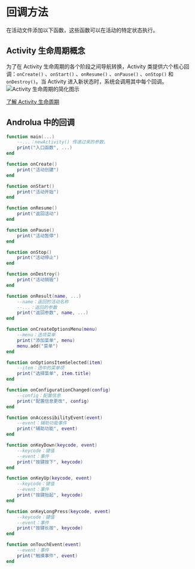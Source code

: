 # 回调方法
在活动文件添加以下函数，这些函数可以在活动的特定状态执行。    

## Activity 生命周期概念
为了在 Activity 生命周期的各个阶段之间导航转换，Activity 类提供六个核心回调：`onCreate()` 、`onStart()` 、`onResume()` 、`onPause()` 、`onStop()` 和 `onDestroy()`。当 Activity 进入新状态时，系统会调用其中每个回调。    
![Activity 生命周期的简化图示](https://developer.android.google.cn/guide/components/images/activity_lifecycle.png?hl=zh-cn)

[了解 Activity 生命周期](https://developer.android.google.cn/guide/components/activities/activity-lifecycle?hl=zh_cn)

## Androlua 中的回调
``` lua
function main(...)
    --...：newActivity() 传递过来的参数。
    print("入口函数", ...)
end

function onCreate()
    print("活动创建")
end

function onStart()
    print("活动开始")
end

function onResume()
    print("返回活动")
end

function onPause()
    print("活动暂停")
end

function onStop()
    print("活动停止")
end

function onDestroy()
    print("活动销毁")
end

function onResult(name, ...)
    --name：返回的活动名称
    --...：返回的参数
    print("返回参数", name, ...)
end

function onCreateOptionsMenu(menu)
    --menu：选项菜单
    print("添加菜单", menu)
    menu.add("菜单")
end

function onOptionsItemSelected(item)
    --item：选中的菜单项
    print("选择菜单", item.title)
end

function onConfigurationChanged(config)
    --config：配置信息
    print("配置信息更改", config)
end

function onAccessibilityEvent(event)
    --event：辅助功能事件
    print("辅助功能", event)
end

function onKeyDown(keycode, event)
    --keycode：键值
    --event：事件
    print("按键按下", keycode)
end

function onKeyUp(keycode, event)
    --keycode：键值
    --event：事件
    print("按键抬起", keycode)
end

function onKeyLongPress(keycode, event)
    --keycode：键值
    --event：事件
    print("按键长按", keycode)
end

function onTouchEvent(event)
    --event：事件
    print("触摸事件", event)
end
```